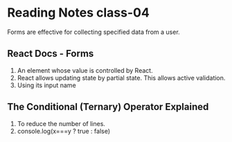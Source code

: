 # Reading Notes class-04

Forms are effective for collecting specified data from a user.

## React Docs - Forms

1. An element whose value is controlled by React.
2. React allows updating state by partial state. This allows active validation.
3. Using its input name

## The Conditional (Ternary) Operator Explained

1. To reduce the number of lines.
2. console.log(x===y ?  true : false)
